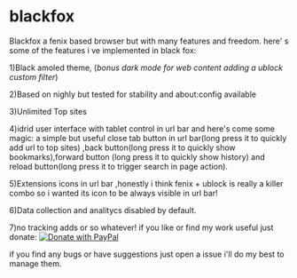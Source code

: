 # blackfox
Blackfox a fenix based browser but  with many features and freedom.
here' s some of the features i ve implemented in black fox:

1)Black amoled theme, (*bonus dark mode for web content adding a ublock custom filter*)

2)Based on nighly but tested for stability and about:config available

3)Unlimited Top sites

4)idrid user interface with tablet control in url bar and here's come some magic: a simple but useful close tab button in url bar(long press it to quickly add url to top sites) ,back button(long press it to quickly show bookmarks),forward button (long press it to quickly show history) and reload button(long press it to trigger search in page action).

5)Extensions icons in url bar ,honestly i think fenix + ublock is really a killer combo so i wanted its icon to be always visible in url bar!

6)Data collection and analitycs disabled by default.

7)no tracking adds or so whatever! if you like or find my work useful just donate:
<a href="https://www.paypal.com/donate?hosted_button_id=X7RUVKKWHKTVN" > 
<img src="https://raw.githubusercontent.com/stefan-niedermann/paypal-donate-button/master/paypal-donate-button.png" alt="Donate with PayPal" />
</a>


if you find any bugs or have suggestions just open a issue i'll do my best to manage them.
